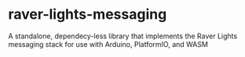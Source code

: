 # raver-lights-messaging
A standalone, dependecy-less library that implements the Raver Lights messaging stack for use with Arduino, PlatformIO, and WASM
